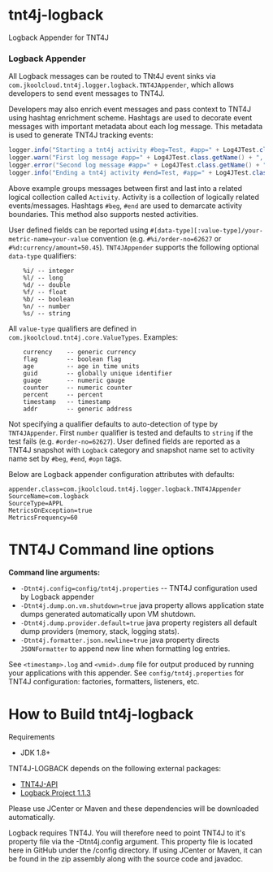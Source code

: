 # tnt4j-logback

Logback Appender for TNT4J

### Logback Appender

All Logback messages can be routed to TNt4J event sinks via `com.jkoolcloud.tnt4j.logger.logback.TNT4JAppender`, which allows developers to
send event messages to TNT4J.

Developers may also enrich event messages and pass context to TNT4J using hashtag enrichment scheme. Hashtags are used to decorate event
messages with important metadata about each log message. This metadata is used to generate TNT4J tracking events:

```java
logger.info("Starting a tnt4j activity #beg=Test, #app=" + Log4JTest.class.getName());
logger.warn("First log message #app=" + Log4JTest.class.getName() + ", #msg='1 Test warning message'");
logger.error("Second log message #app=" + Log4JTest.class.getName() + ", #msg='2 Test error message'", new Exception("test exception"));
logger.info("Ending a tnt4j activity #end=Test, #app=" + Log4JTest.class.getName() + " #%i/order-no=" + orderNo + " #%d:currency/amount=" + amount);
```

Above example groups messages between first and last into a related logical collection called `Activity`. Activity is a collection of
logically related events/messages. Hashtags `#beg`, `#end` are used to demarcate activity boundaries. This method also supports nested
activities.

User defined fields can be reported using `#[data-type][:value-type]/your-metric-name=your-value` convention (e.g. `#%i/order-no=62627`
or `#%d:currency/amount=50.45`).
`TNT4JAppender` supports the following optional `data-type` qualifiers:

```
	%i/ -- integer
	%l/ -- long
	%d/ -- double
	%f/ -- float
	%b/ -- boolean
	%n/ -- number
	%s/ -- string
```

All `value-type` qualifiers are defined in `com.jkoolcloud.tnt4j.core.ValueTypes`. Examples:

```
	currency 	-- generic currency
	flag 		-- boolean flag
	age 		-- age in time units
	guid 		-- globally unique identifier
	guage		-- numeric gauge
	counter		-- numeric counter
	percent		-- percent
	timestamp	-- timestamp
	addr 		-- generic address
```

Not specifying a qualifier defaults to auto-detection of type by `TNT4JAppender`. First `number` qualifier is tested and defaults
to `string` if the test fails (e.g. `#order-no=62627`). User defined fields are reported as a TNT4J snapshot with `Logback` category and
snapshot name set to activity name set by `#beg`, `#end`, `#opn` tags.

Below are Logback appender configuration attributes with defaults:

```
appender.class=com.jkoolcloud.tnt4j.logger.logback.TNT4JAppender
SourceName=com.logback
SourceType=APPL
MetricsOnException=true
MetricsFrequency=60
```

TNT4J Command line options
===============================================
**Command line arguments:**

* `-Dtnt4j.config=config/tnt4j.properties` -- TNT4J configuration used by Logback appender
* `-Dtnt4j.dump.on.vm.shutdown=true` java property allows application state dumps generated automatically upon VM shutdown.
* `-Dtnt4j.dump.provider.default=true` java property registers all default dump providers (memory, stack, logging stats).
* `-Dtnt4j.formatter.json.newline=true` java property directs `JSONFormatter` to append new line when formatting log entries.

See `<timestamp>.log` and `<vmid>.dump` file for output produced by running your applications with this appender.
See `config/tnt4j.properties` for TNT4J configuration: factories, formatters, listeners, etc.

How to Build tnt4j-logback
=========================================
Requirements

* JDK 1.8+

TNT4J-LOGBACK depends on the following external packages:

* [TNT4J-API](http://nastel.github.io/TNT4J/)
* [Logback Project 1.1.3](http://logback.qos.ch/)

Please use JCenter or Maven and these dependencies will be downloaded automatically.

Logback requires TNT4J. You will therefore need to point TNT4J to it's property file via the -Dtnt4j.config argument. This property file is
located here in GitHub under the /config directory. If using JCenter or Maven, it can be found in the zip assembly along with the source
code and javadoc.
